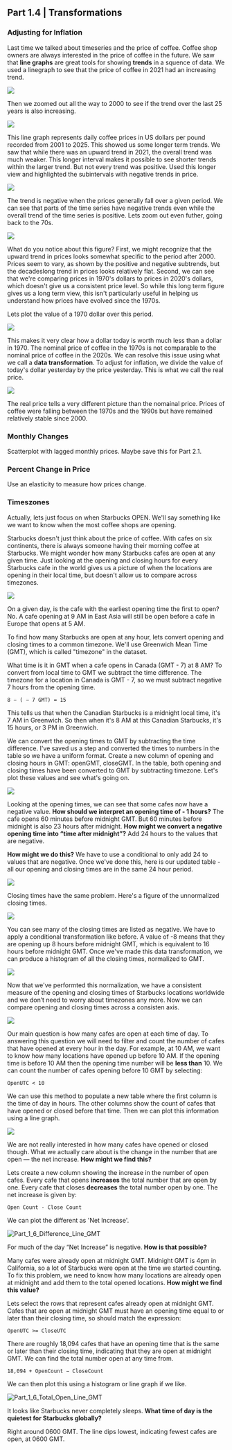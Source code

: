 ## Part 1.4 | Transformations

### Adjusting for Inflation

Last time we talked about timeseries and the price of coffee. Coffee shop owners are always interested in the price of coffee in the future. We saw that **line graphs** are great tools for showing **trends** in a squence of data. We used a linegraph to see that the price of coffee in 2021 had an increasing trend. 

![](/Users/taylorjweidman/PROJECTS/tayweid.github.io/econ-0150/parts/part-1-3/i/i_03.png)

Then we zoomed out all the way to 2000 to see if the trend over the last 25 years is also increasing. 

![](/Users/taylorjweidman/PROJECTS/tayweid.github.io/econ-0150/parts/part-1-3/i/i_04.png)

This line graph represents daily coffee prices in US dollars per pound recorded from 2001 to 2025. This showed us some longer term trends. We saw that while there was an upward trend in 2021, the overall trend was much weaker. This longer interval makes it possible to see shorter trends within the larger trend. But not every trend was positive. Used this longer view and highlighted the subintervals with negative trends in price.

![](/Users/taylorjweidman/PROJECTS/tayweid.github.io/econ-0150/parts/part-1-3/i/i_05.png)

The trend is negative when the prices generally fall over a given period. We can see that parts of the time series have negative trends even while the overall trend of the time series is positive. Lets zoom out even futher, going back to the 70s. 

![](/Users/taylorjweidman/PROJECTS/tayweid.github.io/econ-0150/parts/part-1-3/i/i_06.png)

What do you notice about this figure? First, we might recognize that the upward trend in prices looks somewhat specific to the period after 2000. Prices seem to vary, as shown by the positive and negative subtrends, but the decadeslong trend in prices looks relatively flat. Second, we can see that we're comparing prices in 1970's dollars to prices in 2020's dollars, which doesn't give us a consistent price level. So while this long term figure gives us a long term view, this isn't particularly useful in helping us understand how prices have evolved since the 1970s.

Lets plot the value of a 1970 dollar over this period. 

![](i/i_cpi_02.png)

This makes it very clear how a dollar today is worth much less than a dollar in 1970. The nominal price of coffee in the 1970s is not comparable to the nominal price of coffee in the 2020s. We can resolve this issue using what we call a **data transformation**. To adjust for inflation, we divide the value of today's dollar yesterday by the price yesterday. This is what we call the real price. 

![](i/i_cpi_03.png)

The real price tells a very different picture than the nomainal price. Prices of coffee were falling between the 1970s and the 1990s but have remained relatively stable since 2000. 

### Monthly Changes

Scatterplot with lagged monthly prices. Maybe save this for Part 2.1.

### Percent Change in Price

Use an elasticity to measure how prices change. 

### Timeszones

Actually, lets just focus on when Starbucks OPEN. We'll say something like we want to know when the most coffee shops are opening. 



Starbucks doesn't just think about the price of coffee. With cafes on six continents, there is always someone having their morning coffee at Starbucks. We might wonder how many Starbucks cafes are open at any given time. Just looking at the opening and closing hours for every Starbucks cafe in the world gives us a picture of when the locations are opening in their local time, but doesn't allow us to compare across timezones. 

![](i/i_01.png)

On a given day, is the cafe with the earliest opening time the first to open? No. A cafe opening at 9 AM in East Asia will still be open before a cafe in Europe that opens at 5 AM. 

To find how many Starbucks are open at any hour, lets convert opening and closing times to a common timezone. We'll use Greenwich Mean Time (GMT), which is called "timezone" in the dataset. 

What time is it in GMT when a cafe opens in Canada (GMT - 7) at 8 AM? To convert from local time to GMT we subtract the time difference. The timezone for a location in Canada is GMT - 7, so we must subtract negative 7 hours from the opening time.

```
8 − ( − 7 GMT) = 15
```

This tells us that when the Canadian Starbucks is a midnight local time, it's 7 AM in Greenwich. So then when it's 8 AM at this Canadian Starbucks, it's 15 hours, or 3 PM in Greenwich. 

We can convert the opening times to GMT by subtracting the time difference. I've saved us a step and converted the times to numbers in the table so we have a uniform format. Create a new column of opening and closing hours in GMT: openGMT, closeGMT. In the table, both opening and closing times have been converted to GMT by subtracting timezone. Let's plot these values and see what's going on. 

![](i/i_02.png)

Looking at the opening times, we can see that some cafes now have a negative value. **How should we interpret an opening time of - 1 hours?** The cafe opens 60 minutes before midnight GMT. But 60 minutes before midnight is also 23 hours after midnight. **How might we convert a negative opening time into “time after midnight”?** Add 24 hours to the values that are negative. 

**How might we do this?** We have to use a conditional to only add 24 to values that are negative. Once we've done this, here is our updated table - all our opening and closing times are in the same 24 hour period.

![](i/i_03.png)

Closing times have the same problem. Here's a figure of the unnormalized closing times. 

![](i/i_04.png)

You can see many of the closing times are listed as negative. We have to apply a conditional transformation like before. A value of -8 means that they are opening up 8 hours before midnight GMT, which is equivalent to 16 hours before midnight GMT. Once we've made this data transformation, we can produce a histogram of all the closing times, normalized to GMT. 

![](i/i_05.png)

Now that we've performted this normalization, we have a consistent measure of the opening and closing times of Starbucks locations worldwide and we don’t need to worry about timezones any more. Now we can compare opening and closing times across a consisten axis.

![](i/i_06.png)

Our main question is how many cafes are open at each time of day. To answering this question we will need to filter and count the number of cafes that have opened at every hour in the day. For example, at 10 AM, we want to know how many locations have opened up before 10 AM. If the opening time is before 10 AM then the opening time number will be **less than** 10. We can count the number of cafes opening before 10 GMT by selecting:

```
OpenUTC < 10
```

We can use this method to populate a new table where the first column is the time of day in hours. The other columns show the count of cafes that have opened or closed before that time. Then we can plot this information using a line graph.

![](i/i_07.png)

We are not really interested in how many cafes have opened or closed though. What we actually care about is the change in the number that are open — the net increase. **How might we find this?**

Lets create a new column showing the increase in the number of open cafes. Every cafe that opens **increases** the total number that are open by one. Every cafe that closes **decreases** the total number open by one. The net increase is given by:

```
Open Count - Close Count
```

We can plot the different as 'Net Increase'.

![Part_1_6_Difference_Line_GMT](Figures/Part_1_6_Difference_Line_GMT.png)

For much of the day “Net Increase” is negative. **How is that possible?**

Many cafes were already open at midnight GMT. Midnight GMT is 4pm in California, so a lot of Starbucks were open at the time we started counting. To fix this problem, we need to know how many locations are already open at midnight and add them to the total opened locations. **How might we find this value?**

Lets select the rows that represent cafes already open at midnight GMT. Cafes that are open at midnight GMT must have an opening time equal to or later than their closing time, so should match the expression:

```
OpenUTC >= CloseUTC
```

There are roughly 18,094 cafes that have an opening time that is the same or later than their closing time, indicating that they are open at midnight GMT. We can find the total number open at any time from.

```
18,094 + OpenCount − CloseCount
```

We can then plot this using a histogram or line graph if we like.

![Part_1_6_Total_Open_Line_GMT](Figures/Part_1_6_Total_Open_Line_GMT.png)

It looks like Starbucks never completely sleeps. **What time of day is the quietest for Starbucks globally?**

Right around 0600 GMT. The line dips lowest, indicating fewest cafes are open, at 0600 GMT.

